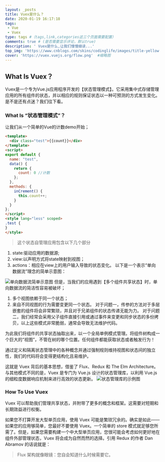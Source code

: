 ```yaml
---
layout: _posts
title: Vuex是什么？
date: 2020-01-19 16:17:18
tags: 
 - Vue
 - Vuex
type: tags #（tags,link,categories这三个页面需要配置）
comments: true # (是否需要显示评论，默认true)
description: ' Vuex是什么,让我们慢慢细读...'
top_img: 'https://www.cnblogs.com/skins/codinglife/images/title-yellow.png' #设置顶部图
cover: 'https://vuex.vuejs.org/flow.png'  #缩略图
---
```

## What Is Vuex？
 Vuex是一个专为Vue.js应用程序开发的【状态管理模式】。它采用集中式存储管理应用的所有组件的状态，并以相应的规则保证状态以一种可预测的方式发生变化。是不是还有点迷？我们往下看。

### What Is “状态管理模式”？
让我们从一个简单的Vue的计数demo开始；
```HTML
<template>
  <div class="test">{{count}}</div>
</template>
<script>
export default {
  name: "test",
  data() {
    return {
      count: 0 //计数
    };
  },
  methods: {
    inCrement() {
      this.count++;
    }
  }
};
</script>
<style lang="less" scoped>
.test {
}
</style>
```
> 这个状态自管理应用包含以下几个部分
1. state:驱动应用的数据源;
2. view:以声明方式将state映射到视图；
3. actions：相应在view上的用户输入导致的状态变化。
以下是一个表示“单向数据流”理念的简单示意图：

![单向数据流简单示意图](https://vuex.vuejs.org/flow.png)
但是，当我们的应用遇到【多个组件共享状态】时，单向数据流的简洁性容易被破坏；
1. 多个视图依赖于同一个状态；
2. 来自不同视图的行为需要变更同一个状态。
对于问题一，传参的方法对于多层嵌套的组件将会非常繁琐，并且对于兄弟组件的状态传递无能为力。
对于问题二，我们经常会采用父子组件直接引用或通过事件来变更和同步状态的多份拷贝，以上这些模式非常脆弱，通常会导致无法维护代码。

为此我们将组件的共享状态抽取出来，以一个全局单例模式管理。将组件树构成一个巨大的“视图”，不管在树的哪个位置。任何组件都能获取状态或者触发行为！

通过定义和隔离状态管理中的各种概念并通过强制规则维持视图和状态间的独立性，我们的代码将会变得更结构化且易维护。

这就是 Vuex 背后的基本思想，借鉴了 Flux、Redux 和 The Elm Architecture。与其他模式不同的是，Vuex 是专门为 Vue.js 设计的状态管理库，以利用 Vue.js 的细粒度数据响应机制来进行高效的状态更新。
![状态管理库的示例图](https://vuex.vuejs.org/vuex.png)


### How To Use Vuex

Vuex 可以帮助我们管理共享状态，并附带了更多的概念和框架。这需要对短期和长期效益进行权衡。

如果您不打算开发大型单页应用，使用 Vuex 可能是繁琐冗余的。确实是如此——如果您的应用够简单，您最好不要使用 Vuex。一个简单的 store 模式就足够您所需了。但是，如果您需要构建一个中大型单页应用，您很可能会考虑如何更好地在组件外部管理状态，Vuex 将会成为自然而然的选择。引用 Redux 的作者 Dan Abramov 的话说就是：

> Flux 架构就像眼镜：您自会知道什么时候需要它。
